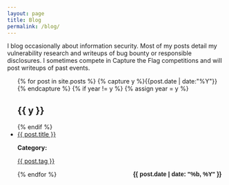 ```yaml
---
layout: page
title: Blog
permalink: /blog/
---
```


I blog occasionally about information security. Most of my posts detail my vulnerability research and writeups of bug bounty or responsible disclosures. I sometimes compete in Capture the Flag competitions and will post writeups of past events.


<ul id="archive">
{% for post in site.posts %}
  {% capture y %}{{post.date | date:"%Y"}}{% endcapture %}
    {% if year != y %}
    {% assign year = y %}
    <h2 class="blogyear">{{ y }}</h2>
   {% endif %}
  <li class="archiveposturl"><span><a href="{{ post.url }}">{{ post.title }}</a></span><br>
  <span class="postlower">

  <strong>Category:</strong>  
 
  <a href="/categories/{{ post.tag }}" title="{{ post.tag }}">{{ post.tag }}</a>&nbsp;

  <strong style="font-size:100%; font-family: 'Titillium Web', sans-serif; float:right; padding-right: .5em">{{ post.date  | date: "%b, %Y" }}</strong> 
  </span> 

  </li>
  {% endfor %}
</ul>
